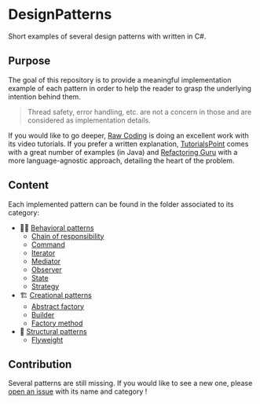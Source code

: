 # DesignPatterns

Short examples of several design patterns with written in C#.

## Purpose

The goal of this repository is to provide a meaningful implementation example of
each pattern in order to help the reader to grasp the underlying intention
behind them.

> Thread safety, error handling, etc. are not a concern in those and are
> considered as implementation details.

If you would like to go deeper, [Raw Coding](https://www.youtube.com/watch?v=xN7EFHU_rXA&list=PLOeFnOV9YBa4ary9fvCULLn7ohNKR6Ees)
is doing an excellent work with its video tutorials. If you prefer a written
explanation, [TutorialsPoint](https://www.tutorialspoint.com/design_pattern/)
comes with a great number of examples (in Java) and
[Refactoring Guru](https://refactoring.guru/design-patterns/catalog) with a more
language-agnostic approach, detailing the heart of the problem.

## Content

Each implemented pattern can be found in the folder associated to its category:

- 🏃‍♀️ [Behavioral patterns](./Behavioral)
  - [Chain of responsibility](./Behavioral/ChainOfResponsibility.cs)
  - [Command](./Behavioral/Command.cs)
  - [Iterator](./Behavioral/Iterator.cs)
  - [Mediator](./Behavioral/Mediator.cs)
  - [Observer](./Behavioral/Observer.cs)
  - [State](./Behavioral/State.cs)
  - [Strategy](./Behavioral/Strategy.cs)
- 🏗️ [Creational patterns](./Creational)
  - [Abstract factory](./Creational/AbstractFactory.cs)
  - [Builder](./Creational/Builder.cs)
  - [Factory method](./Creational/FactoryMethod.cs)
- 🧱 [Structural patterns](./Structural)
  - [Flyweight](./Structural/Flyweight.cs)

## Contribution

Several patterns are still missing. If you would like to see a new one, please
[open an issue](https://github.com/pBouillon/DesignPatterns/issues/new) with its
name and category !

